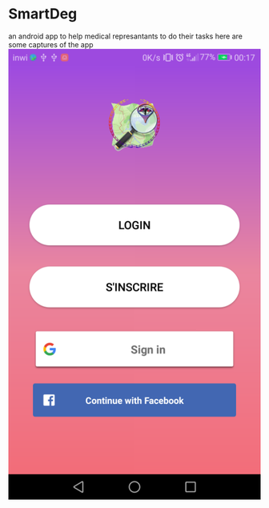 # SmartDeg
an android app to help  medical represantants to do  their tasks
here are some captures of the app
![](smartdeg_login.png)
